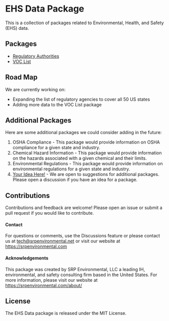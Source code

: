 # EHS Data Package

This is a collection of packages related to Environmental, Health, and Safety (EHS) data.

## Packages

- [Regulatory Authorities](./packages/regulatory-authorities/README.md)
- [VOC List](./packages/voc-list/README.md)

## Road Map

We are currently working on:

- Expanding the list of regulatory agencies to cover all 50 US states
- Adding more data to the VOC List package

## Additional Packages

Here are some additional packages we could consider adding in the future:

1. OSHA Compliance - This package would provide information on OSHA compliance for a given state and industry.
2. Chemical Hazard Information - This package would provide information on the hazards associated with a given chemical and their limits.
3. Environmental Regulations - This package would provide information on environmental regulations for a given state and industry.
4. [Your Idea Here!](https://github.com/SRP-Environmental/ehs-data/discussions) - We are open to suggestions for additional packages. Please open a discussion if you have an idea for a package.

## Contributions

Contributions and feedback are welcome! Please open an issue or submit a pull request if you would like to contribute.

#### Contact

For questions or comments, use the Discussions feature or please contact us at
tech@srpenvironmental.net or visit our website at https://srpenvironmental.com

#### Acknowledgements

This package was created by SRP Environmental, LLC a leading IH, environmental, and safety consulting firm based in the United States. For more information, please visit our website at https://srpenvironmental.com/about/

## License

The EHS Data package is released under the MIT License.

